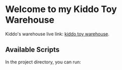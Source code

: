 # Welcome to my Kiddo Toy Warehouse

Kiddo's warehouse live link: [kiddo toy warehouse]().

## Available Scripts

In the project directory, you can run:


